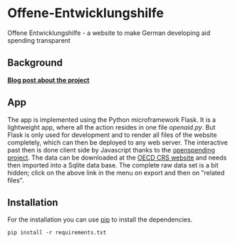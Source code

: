 Offene-Entwicklungshilfe
========================

Offene Entwicklungshilfe - a website to make German developing aid spending transparent

Background
----------
**[Blog post about the project](http://www.crisscrossed.net/2013/02/12/german-open-aid-data-website/)**

App
----------
The app is implemented using the Python microframework Flask. It is a lightweight app, where all the action resides in one file *openaid.py*. But Flask is only used for development and to render all files of the website completely, which can then be deployed to any web server. The interactive past then is done client side by Javascript thanks to the [openspending project](https://github.com/openspending). The data can be downloaded at the [OECD CRS website](http://stats.oecd.org/Index.aspx?datasetcode=CRS1) and needs then imported into a Sqlite data base. The complete raw data set is a bit hidden; click on the above link in the menu on export and then on "related files". 

Installation
------------
For the installation you can use [pip](https://pypi.python.org/pypi/pip/) to install the dependencies.  

``pip install -r requirements.txt``

